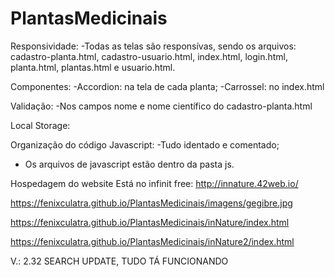# PlantasMedicinais

Responsividade:
-Todas as telas são responsívas, sendo os arquivos: cadastro-planta.html, cadastro-usuario.html, index.html, login.html, planta.html, plantas.html e usuario.html.

Componentes:
-Accordion: na tela de cada planta;
-Carrossel: no index.html

Validação:
-Nos campos nome e nome científico do cadastro-planta.html

Local Storage:

Organização do código Javascript:
-Tudo identado e comentado;
- Os arquivos de javascript estão dentro da pasta js.

Hospedagem do website
Está no infinit free:
http://innature.42web.io/

https://fenixculatra.github.io/PlantasMedicinais/imagens/gegibre.jpg 

https://fenixculatra.github.io/PlantasMedicinais/inNature/index.html

https://fenixculatra.github.io/PlantasMedicinais/inNature2/index.html

V.: 2.32 SEARCH UPDATE, TUDO TÁ FUNCIONANDO